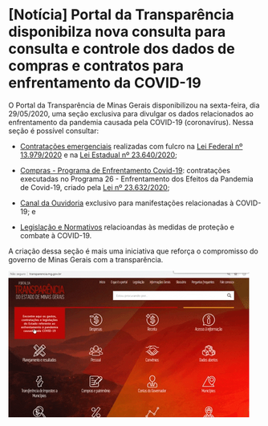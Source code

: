 
# [Notícia] Portal da Transparência disponibilza nova consulta para consulta e controle dos dados de compras e contratos para enfrentamento da COVID-19

O Portal da Transparência de Minas Gerais disponibilizou na sexta-feira, dia 29/05/2020, uma seção exclusiva para divulgar os dados relacionados ao enfrentamento da pandemia causada pela COVID-19 (coronavírus). Nessa seção é possível consultar:

* [Contratações emergenciais](http://www.transparencia.dadosabertos.mg.gov.br/dataset/contratacoes-coronavirus) realizadas com fulcro na [Lei Federal nº 13.979/2020](http://www.planalto.gov.br/ccivil_03/_ato2019-2022/2020/lei/L13979.htm) e na [Lei Estadual nº 23.640/2020](https://www.almg.gov.br/consulte/legislacao/completa/completa.html?tipo=LEI&num=23640&comp=&ano=2020);

* [Compras - Programa de Enfrentamento Covid-19](http://transparencia.mg.gov.br/covid-19/compras-contratos): contratações executadas no Programa 26 - Enfrentamento dos Efeitos da Pandemia de Covid-19, criado pela [Lei nº 23.632/2020](https://www.almg.gov.br/consulte/legislacao/completa/completa-nova-min.html?tipo=LEI&num=23632&comp=&ano=2020&texto=consolidado);

* [Canal da Ouvidoria](http://www.ouvidoriageral.mg.gov.br/coronavirus) exclusivo para manifestações relacionadas à COVID-19; e

* [Legislação e Normativos](http://transparencia.mg.gov.br/covid-19/legislacao-e-normativos) relacioandas às medidas de proteção e combate à COVID-19.

A criação dessa seção é mais uma iniciativa que reforça o compromisso do governo de Minas Gerais com a transparência.

![](static/consulta-covid.gif)
